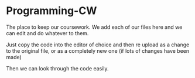 # Programming-CW
The place to keep our coursework. We add each of our files here and we can edit and do whatever to them. 

Just copy the code into the editor of choice and then re upload as a change to the original file, or as a completely new one (if lots of changes have been made)

Then we can look through the code easily.
